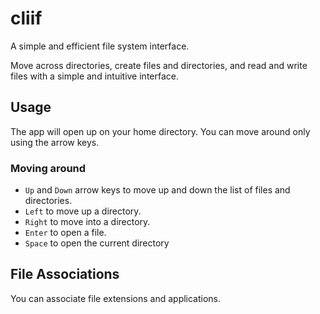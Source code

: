 # cliif

A simple and efficient file system interface. 

Move across directories, create files and directories, and read and write files with a simple and intuitive interface.

## Usage

The app will open up on your home directory. You can move around only using the arrow keys.

### Moving around

- `Up` and `Down` arrow keys to move up and down the list of files and directories.
- `Left` to move up a directory.
- `Right` to move into a directory.
- `Enter` to open a file.
- `Space` to open the current directory

<!-- TODO ### Creating files and directories -->

## File Associations

You can associate file extensions and applications.

<!-- TODO: Setup config file. For now modify file_associations.dart -->

<!-- For example, you can associate `.py` files with `python3` and `.md` files with `vim`. To do so, create a file called `.cliifrc` in your home directory and add the following lines:

```
.py python3
.md vim
``` -->




